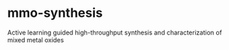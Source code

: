 # mmo-synthesis
Active learning guided high-throughput synthesis and characterization of mixed metal oxides 
